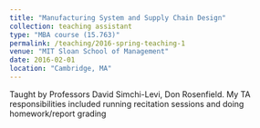 ```yaml
---
title: "Manufacturing System and Supply Chain Design"
collection: teaching assistant
type: "MBA course (15.763)"
permalink: /teaching/2016-spring-teaching-1
venue: "MIT Sloan School of Management"
date: 2016-02-01
location: "Cambridge, MA"
---
```

Taught by Professors David Simchi-Levi, Don Rosenfield. My TA responsibilities included running recitation sessions and doing homework/report grading
